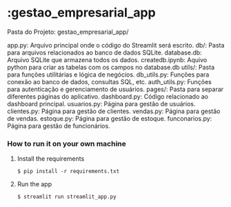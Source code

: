 # :gestao_empresarial_app

Pasta do Projeto: gestao_empresarial_app/

app.py: Arquivo principal onde o código do Streamlit será escrito.
   db/: Pasta para arquivos relacionados ao banco de dados SQLite.
      database.db: Arquivo SQLite que armazena todos os dados.
      createdb.ipynb: Aquivo python para criar as tabelas com os campos no database.db
   utils/: Pasta para funções utilitárias e lógica de negócios.
      db_utils.py: Funções para conexão ao banco de dados, consultas SQL, etc.
      auth_utils.py: Funções para autenticação e gerenciamento de usuários.
   pages/: Pasta para separar diferentes páginas do aplicativo.
      dashboard.py: Código relacionado ao dashboard principal.
      usuarios.py: Página para gestão de usuários.
      clientes.py: Página para gestão de clientes.
      vendas.py: Página para gestão de vendas.
      estoque.py: Página para gestão de estoque.
      funconarios.py: Página para gestão de funcionários. 

### How to run it on your own machine

1. Install the requirements

   ```
   $ pip install -r requirements.txt
   ```

2. Run the app

   ```
   $ streamlit run streamlit_app.py
   ```
